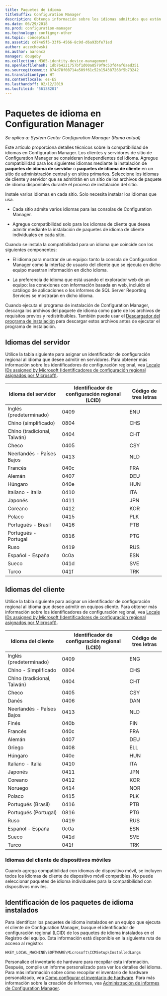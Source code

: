 ```yaml
---
title: Paquetes de idioma
titleSuffix: Configuration Manager
description: Obtenga información sobre los idiomas admitidos que están disponibles en Configuration Manager.
ms.date: 06/29/2018
ms.prod: configuration-manager
ms.technology: configmgr-other
ms.topic: conceptual
ms.assetid: cd74e5f5-33f6-4566-8c9d-d6a93bfe71ed
author: aczechowski
ms.author: aaroncz
manager: dougeby
ms.collection: M365-identity-device-management
ms.openlocfilehash: 1db764221757bf1d00a8579f9c53fd4af6aed351
ms.sourcegitcommit: 874d78f08714a509f61c52b154387268f5b73242
ms.translationtype: HT
ms.contentlocale: es-ES
ms.lasthandoff: 02/12/2019
ms.locfileid: "56138201"
---
```

# <a name="language-packs-in-configuration-manager"></a>Paquetes de idioma en Configuration Manager

*Se aplica a: System Center Configuration Manager (Rama actual)*

Este artículo proporciona detalles técnicos sobre la compatibilidad de idiomas en Configuration Manager. Los clientes y servidores de sitio de Configuration Manager se consideran independientes del idioma. Agregue compatibilidad para los siguientes idiomas mediante la instalación de **paquetes de idioma de servidor** o **paquetes de idioma de cliente** en un sitio de administración central y en sitios primarios. Seleccione los idiomas de cliente y servidor que se admitirán en un sitio de los archivos de paquete de idioma disponibles durante el proceso de instalación del sitio.
 
Instale varios idiomas en cada sitio. Solo necesita instalar los idiomas que usa.  

- Cada sitio admite varios idiomas para las consolas de Configuration Manager.  

- Agregue compatibilidad solo para los idiomas de cliente que desea admitir mediante la instalación de paquetes de idioma de cliente individuales en cada sitio.  

Cuando se instala la compatibilidad para un idioma que coincide con los siguientes componentes:  

- El idioma para mostrar de un equipo: tanto la consola de Configuration Manager como la interfaz de usuario del cliente que se ejecuta en dicho equipo muestran información en dicho idioma.  

- La preferencia de idioma que está usando el explorador web de un equipo: las conexiones con información basada en web, incluido el catálogo de aplicaciones o los informes de SQL Server Reporting Services se mostrarán en dicho idioma.  


Cuando ejecuta el programa de instalación de Configuration Manager, descarga los archivos del paquete de idioma como parte de los archivos de requisitos previos y redistribuibles. También puede usar el [Descargador del programa de instalación](setup-downloader.md) para descargar estos archivos antes de ejecutar el programa de instalación.   



## <a name="server-languages"></a>Idiomas del servidor  

Utilice la tabla siguiente para asignar un identificador de configuración regional al idioma que desee admitir en servidores. Para obtener más información sobre los identificadores de configuración regional, vea [Locale IDs assigned by Microsoft (Identificadores de configuración regional asignados por Microsoft)](https://go.microsoft.com/fwlink/p/?LinkId=252609).  

|Idioma del servidor|Identificador de configuración regional (LCID)|Código de tres letras|  
|---------------------|------------------------|-----------------------|  
|Inglés (predeterminado)|0409|ENU|  
|Chino (simplificado)|0804|CHS|  
|Chino (tradicional, Taiwán)|0404|CHT|  
|Checo|0405|CSY|  
|Neerlandés - Países Bajos|0413|NLD|  
|Francés|040c|FRA|  
|Alemán|0407|DEU|  
|Húngaro|040e|HUN|  
|Italiano - Italia|0410|ITA|  
|Japonés|0411|JPN|  
|Coreano|0412|KOR|  
|Polaco|0415|PLK|  
|Portugués - Brasil|0416|PTB|  
|Portugués - Portugal|0816|PTG|  
|Ruso|0419|RUS|  
|Español - España|0c0a|ESN|  
|Sueco|041d|SVE|  
|Turco|041f|TRK|  



## <a name="client-languages"></a>Idiomas del cliente  

Utilice la tabla siguiente para asignar un identificador de configuración regional al idioma que desee admitir en equipos cliente. Para obtener más información sobre los identificadores de configuración regional, vea [Locale IDs assigned by Microsoft (Identificadores de configuración regional asignados por Microsoft)](https://go.microsoft.com/fwlink/p/?LinkId=252609).  

|Idioma del cliente|Identificador de configuración regional (LCID)|Código de tres letras|  
|---------------------|------------------------|-----------------------|  
|Inglés (predeterminado)|0409|ENG|  
|Chino - Simplificado|0804|CHS|  
|Chino (tradicional, Taiwán)|0404|CHT|  
|Checo|0405|CSY|  
|Danés|0406|DAN|  
|Neerlandés - Países Bajos|0413|NLD|  
|Finés|040b|FIN|  
|Francés|040c|FRA|  
|Alemán|0407|DEU|  
|Griego|0408|ELL|  
|Húngaro|040e|HUN|  
|Italiano - Italia|0410|ITA|  
|Japonés|0411|JPN|  
|Coreano|0412|KOR|  
|Noruego|0414|NOR|  
|Polaco|0415|PLK|  
|Portugués (Brasil)|0416|PTB|  
|Portugués (Portugal)|0816|PTG|  
|Ruso|0419|RUS|  
|Español - España|0c0a|ESN|  
|Sueco|041d|SVE|  
|Turco|041f|TRK|  


### <a name="mobile-device-client-languages"></a>Idiomas del cliente de dispositivos móviles  
Cuando agrega compatibilidad con idiomas de dispositivo móvil, se incluyen todos los idiomas de cliente de dispositivo móvil compatibles. No puede seleccionar paquetes de idioma individuales para la compatibilidad con dispositivos móviles.  



## <a name="identify-installed-language-packs"></a>Identificación de los paquetes de idioma instalados  
Para identificar los paquetes de idioma instalados en un equipo que ejecuta el cliente de Configuration Manager, busque el identificador de configuración regional (LCID) de los paquetes de idioma instalados en el Registro del equipo. Esta información está disponible en la siguiente ruta de acceso al registro:  

`HKEY_LOCAL_MACHINE\SOFTWARE\Microsoft\CCMSetup\InstalledLangs`  

Personalice el inventario de hardware para recopilar esta información. Después, compile un informe personalizado para ver los detalles del idioma. Para más información sobre cómo recopilar el inventario de hardware personalizado, vea [Cómo configurar el inventario de hardware](/sccm/core/clients/manage/inventory/configure-hardware-inventory). Para más información sobre la creación de informes, vea [Administración de informes de Configuration Manager](/sccm/core/servers/manage/operations-and-maintenance-for-reporting#BKMK_ManageReports).  
